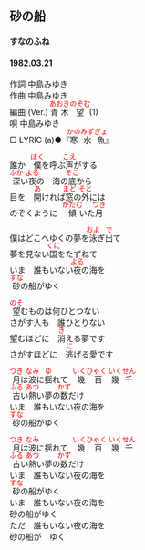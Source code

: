 <style type="text/css">
	ruby{
	    ruby-position: over;
	}
	ruby > rt{font-size: 12px;color:red;}
	p{font:16px;font-size: '楷体'}
</style>
## 砂の船
#### すなのふね
#### 1982.03.21


作詞       中島みゆき  
作曲       中島みゆき  
編曲 (Ver.)       <ruby><rb>青木</rb><rp>(</rp><rt>あおき</rt><rp>)</rp></ruby><ruby><rb>望</rb><rp>(</rp><rt>のぞむ</rt><rp>)</rp></ruby> (1)  
唄       中島みゆき  
□ LYRIC (a)●『<ruby><rb>寒水</rb><rp>(</rp><rt>かのみず</rt><rp>)</rp></ruby><ruby><rb>魚</rb><rp>(</rp><rt>ぎょ</rt><rp>)</rp></ruby>』  


誰か　<ruby><rb>僕</rb><rp>(</rp><rt>ぼく</rt><rp>)</rp></ruby>を呼ぶ<ruby><rb>声</rb><rp>(</rp><rt>こえ</rt><rp>)</rp></ruby>がする  
<ruby><rb>深</rb><rp>(</rp><rt>ふか</rt><rp>)</rp></ruby>い<ruby><rb>夜</rb><rp>(</rp><rt>よる</rt><rp>)</rp></ruby>の　海の<ruby><rb>底</rb><rp>(</rp><rt>そこ</rt><rp>)</rp></ruby>から  
目を　<ruby><rb>開</rb><rp>(</rp><rt>あ</rt><rp>)</rp></ruby>ければ<ruby><rb>窓</rb><rp>(</rp><rt>まど</rt><rp>)</rp></ruby>の<ruby><rb>外</rb><rp>(</rp><rt>そと</rt><rp>)</rp></ruby>には  
のぞくように　<ruby><rb>傾</rb><rp>(</rp><rt>かたむ</rt><rp>)</rp></ruby>いた<ruby><rb>月</rb><rp>(</rp><rt>つき</rt><rp>)</rp></ruby>  
  
僕はどこへゆくの夢を<ruby><rb>泳</rb><rp>(</rp><rt>およ</rt><rp>)</rp></ruby>ぎ<ruby><rb>出</rb><rp>(</rp><rt>で</rt><rp>)</rp></ruby>て  
夢を見ない<ruby><rb>国</rb><rp>(</rp><rt>くに</rt><rp>)</rp></ruby>をたずねて  
いま　誰もいない<ruby><rb>夜</rb><rp>(</rp><rt>よる</rt><rp>)</rp></ruby>の海を  
<ruby><rb>砂</rb><rp>(</rp><rt>すな</rt><rp>)</rp></ruby>の船がゆく  
  
<ruby><rb>望</rb><rp>(</rp><rt>のそ</rt><rp>)</rp></ruby>むものは何ひとつない  
さがす人も　誰ひとりない  
望むほどに　<ruby><rb>消</rb><rp>(</rp><rt>き</rt><rp>)</rp></ruby>える夢です  
さがすほどに　<ruby><rb>逃</rb><rp>(</rp><rt>に</rt><rp>)</rp></ruby>げる愛です  
  
<ruby><rb>月</rb><rp>(</rp><rt>つき</rt><rp>)</rp></ruby>は<ruby><rb>波</rb><rp>(</rp><rt>なみ</rt><rp>)</rp></ruby>に<ruby><rb>揺</rb><rp>(</rp><rt>ゆ</rt><rp>)</rp></ruby>れて　<ruby><rb>幾百</rb><rp>(</rp><rt>いくひゃく</rt><rp>)</rp></ruby>　<ruby><rb>幾千</rb><rp>(</rp><rt>いくせん</rt><rp>)</rp></ruby>  
<ruby><rb>古</rb><rp>(</rp><rt>ふる</rt><rp>)</rp></ruby>い<ruby><rb>熱</rb><rp>(</rp><rt>あつ</rt><rp>)</rp></ruby>い夢の<ruby><rb>数</rb><rp>(</rp><rt>かず</rt><rp>)</rp></ruby>だけ  
いま　誰もいない夜の海を  
<ruby><rb>砂</rb><rp>(</rp><rt>すな</rt><rp>)</rp></ruby>の船がゆく  
  
<ruby><rb>月</rb><rp>(</rp><rt>つき</rt><rp>)</rp></ruby>は<ruby><rb>波</rb><rp>(</rp><rt>なみ</rt><rp>)</rp></ruby>に揺れて　<ruby><rb>幾百</rb><rp>(</rp><rt>いくひゃく</rt><rp>)</rp></ruby>　<ruby><rb>幾千</rb><rp>(</rp><rt>いくせん</rt><rp>)</rp></ruby>  
<ruby><rb>古</rb><rp>(</rp><rt>ふる</rt><rp>)</rp></ruby>い<ruby><rb>熱</rb><rp>(</rp><rt>あつ</rt><rp>)</rp></ruby>い夢の<ruby><rb>数</rb><rp>(</rp><rt>かず</rt><rp>)</rp></ruby>だけ  
いま　誰もいない夜の海を  
<ruby><rb>砂</rb><rp>(</rp><rt>すな</rt><rp>)</rp></ruby>の船がゆく  
いま　誰もいない夜の海を  
砂の船がゆく  
ただ　誰もいない夜の海を  
砂の船が　ゆく  